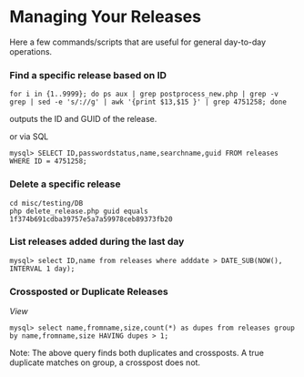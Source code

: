 # Managing Your Releases

Here a few commands/scripts that are useful for general day-to-day operations.

### Find a specific release based on ID
```
for i in {1..9999}; do ps aux | grep postprocess_new.php | grep -v grep | sed -e 's/://g' | awk '{print $13,$15 }' | grep 4751258; done
```
outputs the ID and GUID of the release.

or via SQL

```
mysql> SELECT ID,passwordstatus,name,searchname,guid FROM releases WHERE ID = 4751258;
```

### Delete a specific release

```
cd misc/testing/DB
php delete_release.php guid equals 1f374b691cdba39757e5a7a59978ceb89373fb20
```

### List releases added during the last day

```
mysql> select ID,name from releases where adddate > DATE_SUB(NOW(), INTERVAL 1 day);
```

### Crossposted or Duplicate Releases

_View_

```
mysql> select name,fromname,size,count(*) as dupes from releases group by name,fromname,size HAVING dupes > 1;
```
Note: The above query finds both duplicates and crossposts. A true duplicate matches on group, a crosspost does not.